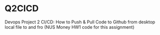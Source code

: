 # Q2CICD
Devops Project 2 CI/CD: How to Push &amp; Pull Code to Github from desktop local file to and fro (NUS Money HW1 code for this assignment)
